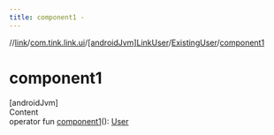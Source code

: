 ```yaml
---
title: component1 -
---
```

//[link](../../../index.md)/[com.tink.link.ui](../../index.md)/[[androidJvm]LinkUser](../index.md)/[ExistingUser](index.md)/[component1](component1.md)



# component1  
[androidJvm]  
Content  
operator fun [component1](component1.md)(): [User](../../../com.tink.model.user/[android-jvm]-user/index.md)  



